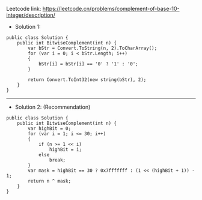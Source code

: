 Leetcode link: https://leetcode.cn/problems/complement-of-base-10-integer/description/ 

- Solution 1:
```
public class Solution {
    public int BitwiseComplement(int n) {
        var bStr = Convert.ToString(n, 2).ToCharArray();
        for (var i = 0; i < bStr.Length; i++)
        {
            bStr[i] = bStr[i] == '0' ? '1' : '0';
        }

        return Convert.ToInt32(new string(bStr), 2);
    }
}
```

---

- Solution 2: (Recommendation)
```
public class Solution {
    public int BitwiseComplement(int n) {
        var highBit = 0;
        for (var i = 1; i <= 30; i++)
        {
            if (n >= 1 << i)
                highBit = i;
            else
                break;
        }
        var mask = highBit == 30 ? 0x7fffffff : (1 << (highBit + 1)) - 1;
        return n ^ mask;
    }
}
```
